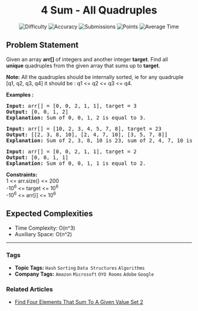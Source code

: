 <h1 align="center">4 Sum - All Quadruples</h1>

<p align="center">
  <img alt="Difficulty" title="Difficulty" src="https://custom-icon-badges.demolab.com/badge/Difficulty: Medium-1F222E?style=for-the-badge&logoColor=white&logo=fire"/>
  <img alt="Accuracy" title="Accuracy" src="https://custom-icon-badges.demolab.com/badge/Accuracy: 19.94%25-1F222E?style=for-the-badge&logoColor=white&logo=target"/>
  <img alt="Submissions" title="Submissions" src="https://custom-icon-badges.demolab.com/badge/Submissions: 207K+-1F222E?style=for-the-badge&logoColor=white&logo=repo"/>
  <img alt="Points" title="Points" src="https://custom-icon-badges.demolab.com/badge/Points: 4-1F222E?style=for-the-badge&logoColor=white&logo=award"/>
  <img alt="Average Time" title="Average Time" src="https://custom-icon-badges.demolab.com/badge/Average%20Time: 30m-1F222E?style=for-the-badge&logoColor=white&logo=clock"/>
</p>

## Problem Statement

Given an array <b>arr[]</b> of integers and another integer <b>target</b>. Find all <b>unique </b>quadruples from the given array that sums up to <b>target</b>.

<b>Note:</b> All the quadruples should be internally sorted, ie for any quadruple [q1, q2, q3, q4] it should be : q1 <= q2 <= q3 <= q4.

<b>Examples :</b>

<pre><b>Input: </b>arr[] = [0, 0, 2, 1, 1], target = 3<br><b>Output:</b> [0, 0, 1, 2] <b>
Explanation: </b>Sum of 0, 0, 1, 2 is equal to 3.
</pre>

<pre><b>Input: </b>arr[] = [10, 2, 3, 4, 5, 7, 8], target = 23
<b>Output: </b>[[2, 3, 8, 10], [2, 4, 7, 10], [3, 5, 7, 8]] <b>
Explanation: </b>Sum of 2, 3, 8, 10 is 23, sum of 2, 4, 7, 10 is 23 and sum of 3, 5, 7, 8 is also 23.</pre>

<pre><b>Input: </b>arr[] = [0, 0, 2, 1, 1], target = 2<br><b>Output:</b> [0, 0, 1, 1] <b>
Explanation: </b>Sum of 0, 0, 1, 1 is equal to 2.</pre>

<b>Constraints:</b><br>1 <= arr.size() <= 200<br>-10<sup>6</sup> <= target <= 10<sup>6</sup><br>-10<sup>6</sup> <= arr[i] <= 10<sup>6</sup>

## Expected Complexities
- Time Complexity: O(n^3)
- Auxiliary Space: O(n^2)

<hr>

### Tags
- **Topic Tags:** `Hash` `Sorting` `Data Structures` `Algorithms`
- **Company Tags:** `Amazon` `Microsoft` `OYO Rooms` `Adobe` `Google`

### Related Articles
- [Find Four Elements That Sum To A Given Value Set 2](https://www.geeksforgeeks.org/find-four-elements-that-sum-to-a-given-value-set-2/)
